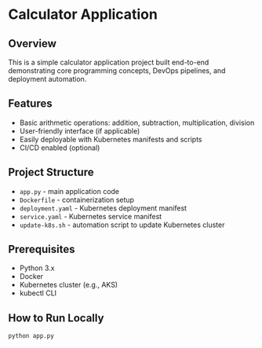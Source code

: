 # Calculator Application

## Overview
This is a simple calculator application project built end-to-end demonstrating core programming concepts, DevOps pipelines, and deployment automation.

## Features
- Basic arithmetic operations: addition, subtraction, multiplication, division
- User-friendly interface (if applicable)
- Easily deployable with Kubernetes manifests and scripts
- CI/CD enabled (optional)

## Project Structure
- `app.py` - main application code
- `Dockerfile` - containerization setup
- `deployment.yaml` - Kubernetes deployment manifest
- `service.yaml` - Kubernetes service manifest
- `update-k8s.sh` - automation script to update Kubernetes cluster

## Prerequisites
- Python 3.x
- Docker
- Kubernetes cluster (e.g., AKS)
- kubectl CLI

## How to Run Locally
```bash
python app.py
